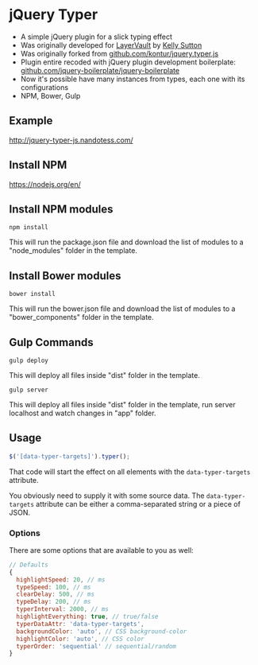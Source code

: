 # jQuery Typer
* A simple jQuery plugin for a slick typing effect
* Was originally developed for [LayerVault](http://layervault.com) by [Kelly Sutton](http://kellysutton.com)
* Was originally forked from [github.com/kontur/jquery.typer.js](https://github.com/kontur/jquery.typer.js)
* Plugin entire recoded with jQuery plugin development boilerplate: [github.com/jquery-boilerplate/jquery-boilerplate](https://github.com/jquery-boilerplate/jquery-boilerplate)
* Now it's possible have many instances from types, each one with its configurations
* NPM, Bower, Gulp

## Example
http://jquery-typer-js.nandotess.com/

## Install NPM
https://nodejs.org/en/

## Install NPM modules
`npm install`

This will run the package.json file and download the list of modules to a "node_modules" folder in the template.

## Install Bower modules
`bower install`

This will run the bower.json file and download the list of modules to a "bower_components" folder in the template.

## Gulp Commands
`gulp deploy`

This will deploy all files inside "dist" folder in the template.

`gulp server`

This will deploy all files inside "dist" folder in the template, run server localhost and watch changes in "app" folder.

## Usage

```javascript
$('[data-typer-targets]').typer();
```

That code will start the effect on all elements with the `data-typer-targets` attribute.

You obviously need to supply it with some source data. The `data-typer-targets` attribute can be either a comma-separated string or a piece of JSON.

### Options

There are some options that are available to you as well:

```javascript
// Defaults
{
  highlightSpeed: 20, // ms
  typeSpeed: 100, // ms
  clearDelay: 500, // ms
  typeDelay: 200, // ms
  typerInterval: 2000, // ms
  highlightEverything: true, // true/false
  typerDataAttr: 'data-typer-targets',
  backgroundColor: 'auto', // CSS background-color
  highlightColor: 'auto', // CSS color
  typerOrder: 'sequential' // sequential/random
}
```